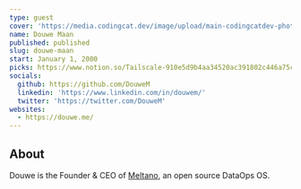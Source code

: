 ```yaml
---
type: guest
cover: 'https://media.codingcat.dev/image/upload/main-codingcatdev-photo/podcast-guest/DouweM'
name: Douwe Maan
published: published
slug: douwe-maan
start: January 1, 2000
picks: https://www.notion.so/Tailscale-910e5d9b4aa34520ac391802c446a75c
socials:
  github: https://github.com/DouweM
  linkedin: 'https://www.linkedin.com/in/douwem/'
  twitter: 'https://twitter.com/DouweM'
websites:
  - https://douwe.me/
---
```


## About

Douwe is the Founder & CEO of [Meltano](https://meltano.com/), an open source DataOps OS.
